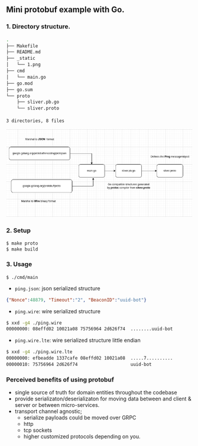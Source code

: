 ## Mini protobuf example with Go.

### 1. Directory structure.

```sh
.
├── Makefile
├── README.md
├── _static
│   └── 1.png
├── cmd
│   └── main.go
├── go.mod
├── go.sum
└── proto
    ├── sliver.pb.go
    └── sliver.proto

3 directories, 8 files
```

![dependency](./_static/1.png)

### 2. Setup

```
$ make proto
$ make build
```

### 3. Usage

```
$ ./cmd/main
```

- `ping.json`: json serialized structure

```json
{"Nonce":48879, "Timeout":"2", "BeaconID":"uuid-bot"}
```

- `ping.wire`: wire serialized structure

```sh
$ xxd -g4 ./ping.wire
00000000: 08effd02 10021a08 75756964 2d626f74  ........uuid-bot
```

- `ping.wire.lte`: wire serialized structure little endian

```sh
$ xxd -g4 ./ping.wire.lte
00000000: efbeadde 1337cafe 08effd02 10021a08  .....7..........
00000010: 75756964 2d626f74                    uuid-bot
```

### Perceived benefits of using protobuf
- single source of truth for domain entities throughout the codebase
- provide serializaton/deserializaton for moving data between and client & server or between micro-services.
- transport channel agnostic;
	- serialize payloads could be moved over GRPC
	- http
	- tcp sockets
	- higher customized protocols depending on you.
